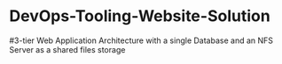 # DevOps-Tooling-Website-Solution
#3-tier Web Application Architecture with a single Database and an NFS Server as a shared files storage
